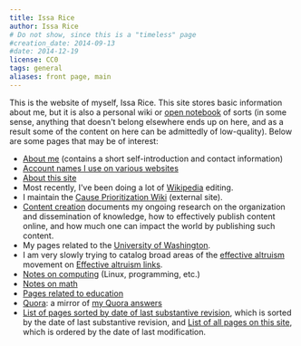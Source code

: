 ```yaml
---
title: Issa Rice
author: Issa Rice
# Do not show, since this is a "timeless" page
#creation_date: 2014-09-13
#date: 2014-12-19
license: CC0
tags: general
aliases: front page, main
---
```


This is the website of myself, Issa Rice.  This site stores basic information
about me, but it is also a personal wiki or [open notebook](http://wcm1.web.rice.edu/open-notebook-history.html) of sorts (in some sense,
anything that doesn't belong elsewhere ends up on here, and as a result
some of the content on here can be admittedly of low-quality).  Below are
some pages that may be of interest:

- [About me](about) (contains a short self-introduction and contact
  information)
- [Account names I use on various websites](account-names)
- [About this site](about-this-site)
- Most recently, I've been doing a lot of [Wikipedia](wikipedia) editing.
- I maintain the [Cause Prioritization Wiki](http://causeprioritization.org) (external site).
- [Content creation]() documents my ongoing research on the
  organization and dissemination of knowledge, how to effectively
  publish content online, and how much one can impact the world by
  publishing such content.
- My pages related to the [University of Washington](university-of-washington).
- I am very slowly trying to catalog broad areas of the [effective altruism]() movement on [Effective altruism links]().
- [Notes on computing](computing) (Linux, programming, etc.)
- [Notes on math](math)
- [Pages related to education](education)
- [Quora](): a mirror of [my Quora answers]()
- [List of pages sorted by date of last substantive revision](_all_date), which
  is sorted by the date of last substantive revision, and [List of all pages on
  this site](_all), which is ordered by the date of last modification.
